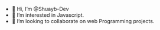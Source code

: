 - 👋 Hi, I’m @Shuayb-Dev
- 👀 I’m interested in Javascript.
- 💞️ I’m looking to collaborate on web Programming projects.


<!---
Shuayb-Dev/Shuayb-Dev is a ✨ special ✨ repository because its `README.md` (this file) appears on your GitHub profile.
You can click the Preview link to take a look at your changes.
--->
